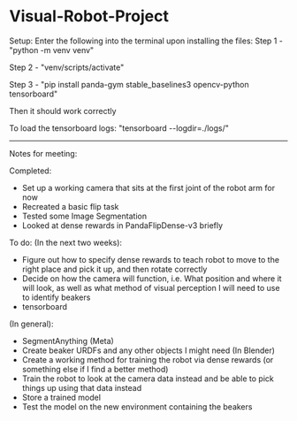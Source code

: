 # Visual-Robot-Project

Setup:
Enter the following into the terminal upon installing the files:
Step 1 - "python -m venv venv"

Step 2 - "venv/scripts/activate"

Step 3 - "pip install panda-gym stable_baselines3 opencv-python tensorboard"

Then it should work correctly

To load the tensorboard logs: "tensorboard --logdir=./logs/"

------------------------------------------------------------------

Notes for meeting:

Completed:
- Set up a working camera that sits at the first joint of the robot arm for now
- Recreated a basic flip task
- Tested some Image Segmentation
- Looked at dense rewards in PandaFlipDense-v3 briefly

To do:
(In the next two weeks):
- Figure out how to specify dense rewards to teach robot to move to the right place and pick it up, and then rotate correctly
- Decide on how the camera will function, i.e. What position and where it will look, as well as what method of visual perception I will need to use to identify beakers
- tensorboard

(In general):
- SegmentAnything (Meta)
- Create beaker URDFs and any other objects I might need (In Blender)
- Create a working method for training the robot via dense rewards (or something else if I find a better method)
- Train the robot to look at the camera data instead and be able to pick things up using that data instead
- Store a trained model
- Test the model on the new environment containing the beakers
